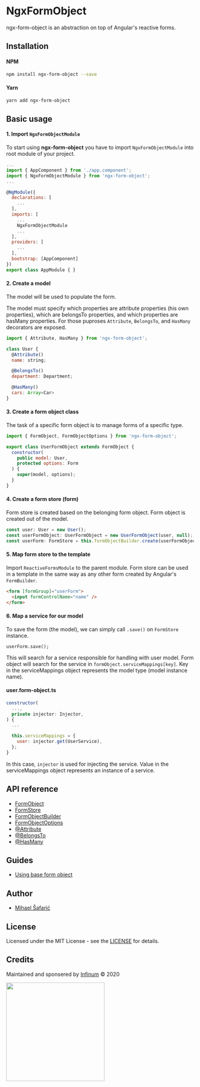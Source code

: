 # NgxFormObject

ngx-form-object is an abstraction on top of Angular's reactive forms.

## Installation

#### NPM

```bash
npm install ngx-form-object --save
```

#### Yarn

```bash
yarn add ngx-form-object
```

## Basic usage

#### 1. Import `NgxFormObjectModule`
To start using **ngx-form-object** you have to import `NgxFormObjectModule` into root module of your project.

```js
...
import { AppComponent } from './app.component';
import { NgxFormObjectModule } from 'ngx-form-object';
...

@NgModule({
  declarations: [
    ...
  ],
  imports: [
    ...
    NgxFormObjectModule
    ...
  ],
  providers: [
    ...
  ],
  bootstrap: [AppComponent]
})
export class AppModule { }

```

#### 2. Create a model

The model will be used to populate the form.

The model must specify which properties are attribute properties (his own properties), which are belongsTo properties, and which properties are hasMany properties. For those puproses `Attribute`, `BelongsTo`, and `HasMany` decorators are exposed.

```js
import { Attribute, HasMany } from 'ngx-form-object';

class User {
  @Attribute()
  name: string;

  @BelongsTo()
  department: Department;

  @HasMany()
  cars: Array<Car>
}
```

#### 3. Create a form object class

The task of a specific form object is to manage forms of a specific type.

```js
import { FormObject, FormObjectOptions } from 'ngx-form-object';

export class UserFormObject extends FormObject {
  constructor(
    public model: User,
    protected options: Form
  ) {
    super(model, options);
  }
}
```


#### 4. Create a form store (form)
Form store is created based on the belonging form object. Form object is created out of the model.

```js
const user: User = new User();
const userFormObject: UserFormObject = new UserFormObject(user, null);
const userForm: FormStore = this.formObjectBuilder.create(userFormObject);
```

#### 5. Map form store to the template
Import `ReactiveFormsModule` to the parent module.
Form store can be used in a template in the same way as any other form created by Angular's `FormBuilder`.

```html
<form [formGroup]="userForm">
  <input formControlName="name" />
</form>
```

#### 6. Map a service for our model
To save the form (the model), we can simply call `.save()` on `FormStore` instance.
```
userForm.save();
```

This will search for a service responsible for handling with user model. Form object will search for the service in `formObject.serviceMappings[key]`. Key in the serviceMappings object represents the model type (model instance name).


#### user.form-object.ts
```js
constructor(
  ...,
  private injector: Injector,
) {
  ...

  this.serviceMappings = {
    user: injector.get(UserService),
  };
}
```

In this case, `injector` is used for injecting the service.
Value in the serviceMappings object represents an instance of a service.

## API reference

* [FormObject](https://github.com/infinum/ngx-form-object/wiki/FormObject)
* [FormStore](https://github.com/infinum/ngx-form-object/wiki/FormStore)
* [FormObjectBuilder](https://github.com/infinum/ngx-form-object/wiki/FormObjectBuilder)
* [FormObjectOptions](https://github.com/infinum/ngx-form-object/wiki/FormObjectOptions)
* [@Attribute](https://github.com/infinum/ngx-form-object/wiki/Attribute-decorator)
* [@BelongsTo](https://github.com/infinum/ngx-form-object/wiki/BelongsTo-decorator)
* [@HasMany](https://github.com/infinum/ngx-form-object/wiki/HasMany-decorator)

## Guides

* [Using base form object](https://github.com/infinum/ngx-form-object/wiki/BaseFormObject)

## Author ##

* [Mihael Šafarić](http://github.com/safo6m)

## License

Licensed under the MIT License - see the [LICENSE](LICENSE) for details.

## Credits ##

Maintained and sponsered by [Infinum](https://infinum.com) &copy; 2020

<img src="https://infinum.co/infinum.png" width="264">
